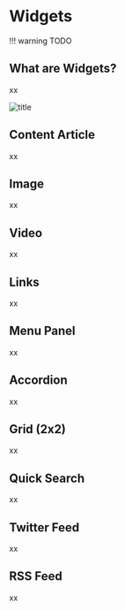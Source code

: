 # Widgets

!!! warning
    TODO

## What are Widgets?

xx

![title](./images/image.jpg)

## Content Article

xx

## Image

xx

## Video

xx

## Links

xx

## Menu Panel

xx

## Accordion

xx

## Grid (2x2)

xx

## Quick Search

xx

## Twitter Feed

xx

## RSS Feed

xx